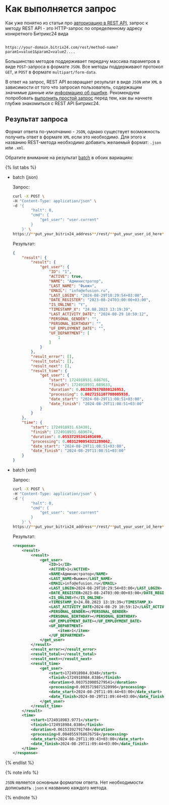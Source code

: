 # Как выполняется запрос

Как уже понятно из статьи про [авторизацию в REST API](./authorization.md), запрос к методу REST API - это HTTP-запрос по определенному адресу конкретного Битрикс24 вида

```http

https://your-domain.bitrix24.com/rest/method-name?param1=value1&param2=value2....

```

Большинство методов поддерживает передачу массива параметров в виде `POST`-запроса в формате `JSON`. Все методы поддерживают протокол `GET`, и `POST` в формате `multipart/form-data`.

В ответ на запрос, REST API возвращает результат в виде `JSON` или `XML` в зависимости от того что запросил пользователь, содержащим значимые данные или [информацию об ошибке](../../error-codes.md). Рекомендуем попробовать [выполнить простой запрос](../../first-steps/first-rest-api-call.md) перед тем, как вы начнете глубже знакомиться с REST API Битрикс24.

## Результат запроса

Формат ответа по-умолчанию - `JSON`, однако существует возможность получить ответ в формате `XML` если это необходимо.
Для этого к названию REST-метода необходимо добавить желаемый формат: `.json` или `.xml`. 

Обратите внимание на результат [batch](./batch.md) в обоих вариациях:

{% list tabs %}

- batch (json)

    Запрос:

    ```bash
    curl -X POST \
    -H "Content-Type: application/json" \
    -d '{
            "halt": 0,
            "cmd": {
                "get_user": "user.current"
            }
        }' \
    https://**put_your_bitrix24_address**/rest/**put_your_user_id_here**/**put_your_webbhook_here**/batch
    ```
    
    Результат:

    ```json
    {
        "result": {
            "result": {
                "get_user": {
                    "ID": "1",
                    "ACTIVE": true,
                    "NAME": "Администратор",
                    "LAST_NAME": "Фьюжн",
                    "EMAIL": "info@efusion.ru",
                    "LAST_LOGIN": "2024-08-29T10:29:54+03:00",
                    "DATE_REGISTER": "2023-08-24T03:00:00+03:00",
                    "IS_ONLINE": "Y",
                    "TIMESTAMP_X": "24.08.2023 13:19:39",
                    "LAST_ACTIVITY_DATE": "2024-08-29 10:59:12",
                    "PERSONAL_GENDER": "",
                    "PERSONAL_BIRTHDAY": "",
                    "UF_EMPLOYMENT_DATE": "",
                    "UF_DEPARTMENT": [
                        1
                    ]
                }
            },
            "result_error": [],
            "result_total": [],
            "result_next": [],
            "result_time": {
                "get_user": {
                    "start": 1724918931.686765,
                    "finish": 1724918931.689633,
                    "duration": 0.0028679370880126953,
                    "processing": 0.0027151107788085938,
                    "date_start": "2024-08-29T11:08:51+03:00",
                    "date_finish": "2024-08-29T11:08:51+03:00"
                }
            }
        },
        "time": {
            "start": 1724918931.634301,
            "finish": 1724918931.689674,
            "duration": 0.05537295341491699,
            "processing": 0.0031290054321289062,
            "date_start": "2024-08-29T11:08:51+03:00",
            "date_finish": "2024-08-29T11:08:51+03:00"
        }
    }
    ```
- batch (xml)

    Запрос: 

    ```bash
    curl -X POST \
    -H "Content-Type: application/json" \
    -d '{
            "halt": 0,
            "cmd": {
                "get_user": "user.current"
            }
        }' \
    https://**put_your_bitrix24_address**/rest/**put_your_user_id_here**/**put_your_webbhook_here**/batch.xml
    ```

    Результат:
    ```xml
    <response>
        <result>
            <result>
                <get_user>
                    <ID>1</ID>
                    <ACTIVE>1</ACTIVE>
                    <NAME>Администратор</NAME>
                    <LAST_NAME>Фьюжн</LAST_NAME>
                    <EMAIL>info@efusion.ru</EMAIL>
                    <LAST_LOGIN>2024-08-29T10:29:54+03:00</LAST_LOGIN>
                    <DATE_REGISTER>2023-08-24T03:00:00+03:00</DATE_REGISTER>
                    <IS_ONLINE>Y</IS_ONLINE>
                    <TIMESTAMP_X>24.08.2023 13:19:39</TIMESTAMP_X>
                    <LAST_ACTIVITY_DATE>2024-08-29 10:59:12</LAST_ACTIVITY_DATE>
                    <PERSONAL_GENDER></PERSONAL_GENDER>
                    <PERSONAL_BIRTHDAY></PERSONAL_BIRTHDAY>
                    <UF_EMPLOYMENT_DATE></UF_EMPLOYMENT_DATE>
                    <UF_DEPARTMENT>
                        <item>1</item>
                    </UF_DEPARTMENT>
                </get_user>
            </result>
            <result_error></result_error>
            <result_total></result_total>
            <result_next></result_next>
            <result_time>
                <get_user>
                    <start>1724918984.0348</start>
                    <finish>1724918984.0386</finish>
                    <duration>0.0037539005279541</duration>
                    <processing>0.0035719871520996</processing>
                    <date_start>2024-08-29T11:09:44+03:00</date_start>
                    <date_finish>2024-08-29T11:09:44+03:00</date_finish>
                </get_user>
            </result_time>
        </result>
        <time>
            <start>1724918983.9771</start>
            <finish>1724918984.0386</finish>
            <duration>0.06153392791748</duration>
            <processing>0.0040559768676758</processing>
            <date_start>2024-08-29T11:09:43+03:00</date_start>
            <date_finish>2024-08-29T11:09:44+03:00</date_finish>
        </time>
    </response>
    ```
{% endlist %}


{% note info %}

`JSON` является основным форматом ответа. Нет необходимости дописывать `.json` к названию каждого метода.

{% endnote %}
